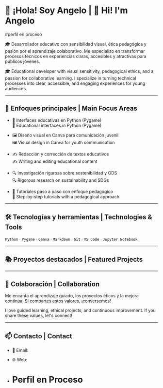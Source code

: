 # 👋 ¡Hola! Soy Angelo | 👋 Hi! I'm Angelo
#perfil en proceso

🎓 Desarrollador educativo con sensibilidad visual, ética pedagógica y pasión por el aprendizaje colaborativo. Me especializo en transformar procesos técnicos en experiencias claras, accesibles y atractivas para públicos jóvenes.

🎓 Educational developer with visual sensitivity, pedagogical ethics, and a passion for collaborative learning. I specialize in turning technical processes into clear, accessible, and engaging experiences for young audiences.

---

## 🎯 Enfoques principales | Main Focus Areas

- 🧩 Interfaces educativas en Python (Pygame)  
  🧩 Educational interfaces in Python (Pygame)

- 🖼️ Diseño visual en Canva para comunicación juvenil  
  🖼️ Visual design in Canva for youth communication

- ✍️ Redacción y corrección de textos educativos  
  ✍️ Writing and editing educational content

- 🔍 Investigación rigurosa sobre sostenibilidad y ODS  
  🔍 Rigorous research on sustainability and SDGs

- 🧠 Tutoriales paso a paso con enfoque pedagógico  
  🧠 Step-by-step tutorials with a pedagogical approach

---

## 🛠️ Tecnologías y herramientas | Technologies & Tools

`Python` · `Pygame` · `Canva` · `Markdown` · `Git` · `VS Code` · `Jupyter Notebook`

---

## 📚 Proyectos destacados | Featured Projects


---

## 🤝 Colaboración | Collaboration

Me encanta el aprendizaje guiado, los proyectos éticos y la mejora continua. Si compartes estos valores, ¡conversemos!

I love guided learning, ethical projects, and continuous improvement. If you share these values, let's connect!

---

## 📫 Contacto | Contact

- 📧 Email:  
- 🌐 Web:

- # Perfil en Proceso
<!--
**AngeloStyles14/AngeloStyles14** is a ✨ _special_ ✨ repository because its `README.md` (this file) appears on your GitHub profile.

Here are some ideas to get you started:

- 🔭 I’m currently working on ...
- 🌱 I’m currently learning ...
- 👯 I’m looking to collaborate on ...
- 🤔 I’m looking for help with ...
- 💬 Ask me about ...
- 📫 How to reach me: ...
- 😄 Pronouns: ...
- ⚡ Fun fact: ...
-->
